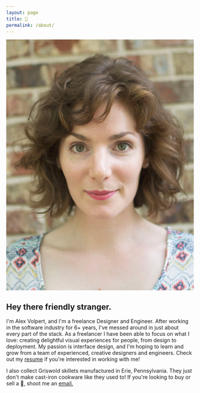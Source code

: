 ```yaml
---
layout: page
title: 🦇
permalink: /about/
---
```



<div class="row">
	<div class="p-4 col-md-4">
		<img src="/assets/img/me_photo.jpg">
	</div>
</div>

## Hey there friendly stranger.

I'm Alex Volpert, and I'm a freelance Designer and Engineer. After working in the software industry for 6+ years, I've messed around in just about every part of the stack. As a freelancer I have been able to focus on what I love: creating delightful visual experiences for people, from design to deployment. My passion is interface design, and I'm hoping to learn and grow from a team of experienced, creative designers and engineers. Check out my [resume](/assets/img/alexandra_volpert_resume.pdf "my resume") if you're interested in working with me!

I also collect Griswold skillets manufactured in Erie, Pennsylvania. They just don't make cast-iron cookware like they used to! If you're looking to buy or sell a 🍳, shoot me an <a href="mailto:afvolpert@gmail.com">email.</a>
